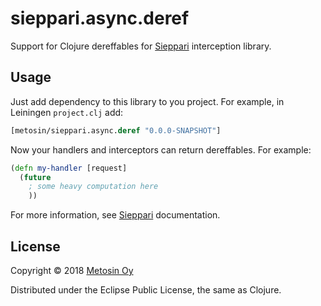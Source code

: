 # sieppari.async.deref

Support for Clojure dereffables for [Sieppari](https://github.com/metosin/sieppari) 
interception library.

## Usage

Just add dependency to this library to you project. For example, in Leiningen `project.clj` add:

```clj
[metosin/sieppari.async.deref "0.0.0-SNAPSHOT"]
```

Now your handlers and interceptors can return dereffables. For example:

```clj
(defn my-handler [request]
  (future
    ; some heavy computation here
    ))
```

For more information, see [Sieppari](https://github.com/metosin/sieppari) documentation.

## License

Copyright &copy; 2018 [Metosin Oy](https://www.metosin.fi/)

Distributed under the Eclipse Public License, the same as Clojure.
